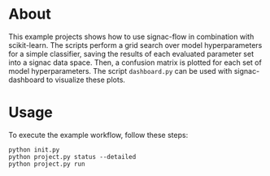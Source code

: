 # About

This example projects shows how to use signac-flow in combination with scikit-learn.
The scripts perform a grid search over model hyperparameters for a simple classifier, saving the results of each evaluated parameter set into a signac data space.
Then, a confusion matrix is plotted for each set of model hyperparameters.
The script `dashboard.py` can be used with signac-dashboard to visualize these plots.

# Usage

To execute the example workflow, follow these steps:

```
python init.py
python project.py status --detailed
python project.py run
```
